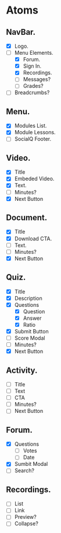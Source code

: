 # Atoms

## NavBar.
* [X] Logo.
* [ ] Menu Elements.
    * [X] Forum.
    * [X] Sign In.
    * [X] Recordings.
    * [ ] Messages?
    * [ ] Grades?
* [ ] Breadcrumbs?

## Menu.
* [X] Modules List.
* [X] Module Lessons.
* [ ] SocialQ Footer.

## Video.
* [X] Title
* [X] Embeded Video.
* [X] Text.
* [ ] Minutes?
* [X] Next Button

## Document.
* [X] Title
* [X] Download CTA.
* [ ] Text.
* [ ] Minutes?
* [X] Next Button

## Quiz.
* [X] Title
* [X] Description
* [X] Questions
    * [X] Question
    * [X] Answer
    * [X] Ratio
* [X] Submit Button
* [ ] Score Modal
* [ ] Minutes?
* [X] Next Button

## Activity.
* [ ] Title
* [ ] Text
* [ ] CTA
* [ ] Minutes?
* [ ] Next Button

## Forum.
* [X] Questions
    * [ ] Votes 
    * [ ] Date
* [X] Sumbit Modal
* [ ] Search?

## Recordings.
* [ ] List
* [ ] Link
* [ ] Preview?
* [ ] Collapse?
